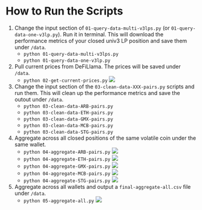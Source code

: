 # How to Run the Scripts

1. Change the input section of `01-query-data-multi-v3lps.py` (or `01-query-data-one-v3lp.py`). Run it in terminal. This will download the performance metrics of your closed univ3 LP position and save them under `/data`.
    - `python 01-query-data-multi-v3lps.py`
    - `python 01-query-data-one-v3lp.py`
2. Pull current prices from DeFiLlama. The prices will be saved under `/data`.
    - `python 02-get-current-prices.py`
    ![](/screens/print-out-02-get-current-prices.png)
3. Change the input section of the `03-clean-data-XXX-pairs.py` scripts and run them. This will clean up
the performance metrics and save the outout under `/data`.
    - `python 03-clean-data-ARB-pairs.py`
    - `python 03-clean-data-ETH-pairs.py`
    - `python 03-clean-data-GMX-pairs.py`
    - `python 03-clean-data-MCB-pairs.py`
    - `python 03-clean-data-STG-pairs.py`
4. Aggregate across all closed positions of the same volatile coin under the same wallet.
    - `python 04-aggregate-ARB-pairs.py`
    ![](/screens/print-out-04-aggregate-ARB-pairs.png)
    - `python 04-aggregate-ETH-pairs.py`
    ![](/screens/print-out-04-aggregate-ETH-pairs.png)
    - `python 04-aggregate-GMX-pairs.py`
    ![](/screens/print-out-04-aggregate-GMX-pairs.png)
    - `python 04-aggregate-MCB-pairs.py`
    ![](/screens/print-out-04-aggregate-MCB-pairs.png)
    - `python 04-aggregate-STG-pairs.py`
    ![](/screens/print-out-04-aggregate-STG-pairs.png)
5. Aggregate across all wallets and output a `final-aggregate-all.csv` file under `/data`.
    - `python 05-aggregate-all.py`
    ![](/screens/print-out-05-aggregate-all.png)